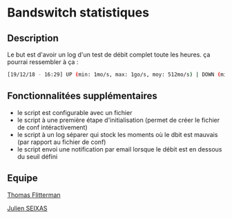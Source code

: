 # Bandswitch statistiques

## Description

Le but est d'avoir un log d'un test de débit complet toute les heures.
ça pourrai ressembler à ça :
```bash
[19/12/18 - 16:29] UP (min: 1mo/s, max: 1go/s, moy: 512mo/s) | DOWN (min: 1mo/s, max: 1go/s, moy: 512mo/s) | PING (min: 1ms, max: 10ms, moy: 5ms)
```

## Fonctionnalitées supplémentaires
- le script est configurable avec un fichier
- le script à une première étape d'initialisation (permet de créer le fichier de conf intéractivement)
- le script à un log séparer qui stock les moments où le dbit est mauvais (par rapport au fichier de conf)
- le script envoi une notification par email lorsque le débit est en dessous du seuil défini

## Equipe
[Thomas Flitterman](https://github.com/tofl)

[Julien SEIXAS](https://github.com/MrZyr0)
